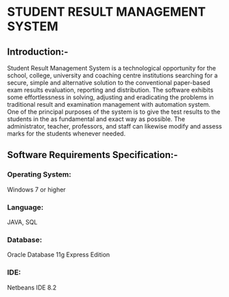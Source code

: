 # STUDENT RESULT MANAGEMENT SYSTEM 
## Introduction:-
Student Result Management System is a technological opportunity for the school, college, 
university and coaching centre institutions searching for a secure, simple and alternative solution 
to the conventional paper-based exam results evaluation, reporting and distribution. The software 
exhibits some effortlessness in solving, adjusting and eradicating the problems in traditional 
result and examination management with automation system. One of the principal purposes of 
the system is to give the test results to the students in the as fundamental and exact way as 
possible. The administrator, teacher, professors, and staff can likewise modify and assess marks 
for the students whenever needed.
            
            
<!-- # Functional Requirements Specification:-
  ## Index Page: 
  In this page we can do the fallowing:
  • There will be a three buttons in the index page. One for the student, one for the HOD 
    and one for the Administrator.
  • Students can click on the student button to check their results by providing roll number 
    and branch.
  • Admin can click on the admin button to go to the login page.
  • HOD can click on the hod button to go to the login page.
  ## Login Page: 
  By entering correct username and password admin can go to admin module to 
  perform his work as described below in Admin module. In case if he forgot his password, he can 
  reset it through his own email id. In the same way, HOD also enters his/her username and 
  password to go to the HOD module. He/she can reset the password only through admin’s email 
  id.
  ## Admin module: 
  Admin has the privilege to create branches and he can assign HODs to all 
                branches. He has the full control of the system.
  ## HOD module: 
  HOD can insert or delete student information into the database. And HOD also 
              has the right to insert students’ marks into the database.
  ## Student module: 
  Students can check their results by providing correct roll number and branch 
                  name. If one of the information is wrong, an error message will be displayed. -->

                            
## Software Requirements Specification:-
### Operating System: 
Windows 7 or higher <br>
### Language: 
JAVA, SQL <br>
### Database: 
Oracle Database 11g Express Edition <br>
### IDE: 
Netbeans IDE 8.2 
